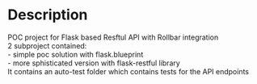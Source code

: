 # Description
POC project for Flask based Resftul API with Rollbar integration <br/>
2 subproject contained: <br/>
    - simple poc solution with flask.blueprint <br/>
    - more sphisticated version with flask-restful library <br/>
      It contains an auto-test folder which contains tests for the API endpoints <br/>
